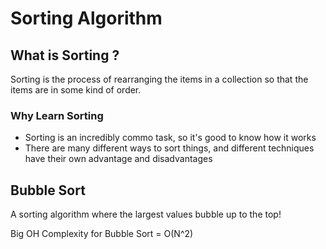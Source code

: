 # Sorting Algorithm

## What is Sorting ?

Sorting is the process of rearranging the items in a collection so that the items are in some kind of order.

### Why Learn Sorting

- Sorting is an incredibly commo task, so it's good to know how it works
- There are many different ways to sort things, and different techniques have their own advantage and disadvantages

## Bubble Sort

A sorting algorithm where the largest values bubble up to the top!

Big OH Complexity for Bubble Sort = O(N^2)
